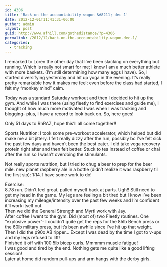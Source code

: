 ```yaml
---
id: 4306
title: 'Back on the accountability wagon &#8211; dec 1'
date: 2012-12-01T11:41:31-06:00
author: admin
layout: post
guid: http://www.afhill.com/gothedistance/?p=4306
permalink: /2012/12/back-on-the-accountability-wagon-dec-1/
categories:
  - tracking
---
```

I remarked to Loren the other day that I&#8217;ve been slacking on everything but running. Which is really not smart for me; I know I am a much better athlete with more baskets. (I&#8217;m still determining how many eggs I have). So, I started diversifying yesterday and hit up yoga in the evening. It&#8217;s really pretty remarkable how it makes me feel; even before the class had started, I felt my &#8220;monkey mind&#8221; calm. 

Today was a standard Saturday workout and then I decided to hit up the gym. And while I was there (using fleetly to find exercises and guide me), I thought of how much more motivated I was when I was tracking and blogging- plus, I have a record to look back on. So, here goes!

Only 51 days to RnRAZ, hope this&#8217;ll all come together!!

Sports Nutrition: I took some pre-workout accelerator, which helped but did make me a bit jittery. I felt really dizzy after the run, possibly bc I&#8217;ve felt sick the past few days and haven&#8217;t been the best eater. I did take vega recovery protein right after and then felt better. Stuck to tea instead of coffee or chai after the run so I wasn&#8217;t overdoing the stimulants. 

Not really sports nutrition, but I tried to chug a beer to prep for the beer mile. new planet raspberry ale in a bottle (didn&#8217;t realize it was raspberry til the first sip): 1:14. I have some work to do! 

Exercise:  
8.78 run. Didn&#8217;t feel great, pulled myself back at parts. Ugh!! Still need to get my head in the game. My legs are feeling a bit tired but I know I&#8217;ve been increasing my mileage/intensity over the past few weeks and I&#8217;m confident it&#8217;ll work itself out.  
Then we did the General Strength and Myrtl work with Jay.  
After coffee I went to the gym. Did (most of) two Fleetly routines. One &#8220;explosive power&#8221;- I couldn&#8217;t quite get the reps for the 85lb Bench press or the 60lb military press, but it&#8217;s been awhile since I&#8217;ve hit up that weight. Then I did the p90x AB ripper&#8230; Except I was dead by the time I got to v-ups and my legs refused to lift!  
Finished it off with 100 5lb bicep curls. Mmmmm muscle fatigue!  
I was good and tired by the end. Nothing gets me quite like a good lifting session!  
Later at home did random pull-ups and arm hangs with the derby girls.